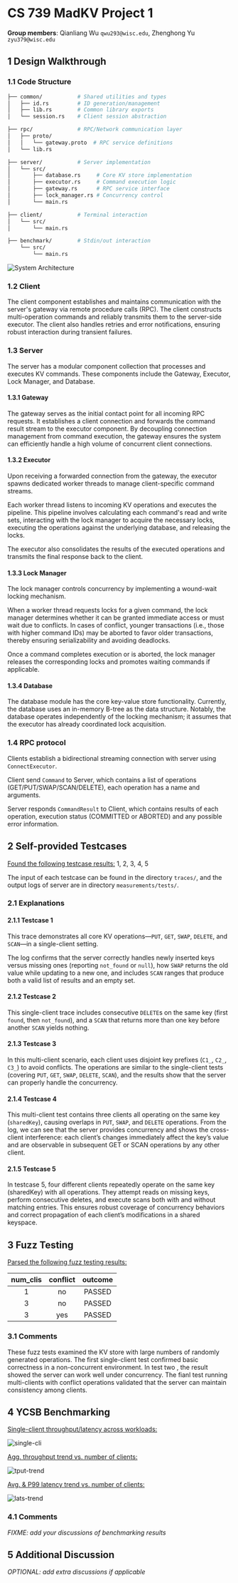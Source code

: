 # CS 739 MadKV Project 1

**Group members**: Qianliang Wu `qwu293@wisc.edu`, Zhenghong Yu `zyu379@wisc.edu`

## 1 Design Walkthrough

### 1.1 Code Structure

```bash
├── common/           # Shared utilities and types
│   ├── id.rs         # ID generation/management
│   ├── lib.rs        # Common library exports
│   └── session.rs    # Client session abstraction

├── rpc/              # RPC/Network communication layer
│   ├── proto/    
│   │   └── gateway.proto  # RPC service definitions
│   └── lib.rs       

├── server/           # Server implementation
│   └── src/
│       ├── database.rs     # Core KV store implementation
│       ├── executor.rs     # Command execution logic
│       ├── gateway.rs      # RPC service interface
│       ├── lock_manager.rs # Concurrency control
│       └── main.rs      

├── client/           # Terminal interaction 
│   └── src/
│       └── main.rs  

├── benchmark/        # Stdin/out interaction
    └── src/
        └── main.rs  
```

![System Architecture](plots/architecture.jpg)

### 1.2 Client

The client component establishes and maintains communication with the server's gateway via remote procedure calls (RPC). The client constructs multi-operation commands and reliably transmits them to the server-side executor. The client also handles retries and error notifications, ensuring robust interaction during transient failures.

### 1.3 Server

The server has a modular component collection that processes and executes KV commands. These components include the Gateway, Executor, Lock Manager, and Database.

#### 1.3.1 Gateway

The gateway serves as the initial contact point for all incoming RPC requests. It establishes a client connection and forwards the command result stream to the executor component. By decoupling connection management from command execution, the gateway ensures the system can efficiently handle a high volume of concurrent client connections.

#### 1.3.2 Executor

Upon receiving a forwarded connection from the gateway, the executor spawns dedicated worker threads to manage client-specific command streams. 

Each worker thread listens to incoming KV operations and executes the pipeline. This pipeline involves calculating each command's read and write sets, interacting with the lock manager to acquire the necessary locks, executing the operations against the underlying database, and releasing the locks. 

The executor also consolidates the results of the executed operations and transmits the final response back to the client. 

#### 1.3.3 Lock Manager

The lock manager controls concurrency by implementing a wound-wait locking mechanism. 

When a worker thread requests locks for a given command, the lock manager determines whether it can be granted immediate access or must wait due to conflicts. In cases of conflict, younger transactions (i.e., those with higher command IDs) may be aborted to favor older transactions, thereby ensuring serializability and avoiding deadlocks. 

Once a command completes execution or is aborted, the lock manager releases the corresponding locks and promotes waiting commands if applicable.

#### 1.3.4 Database

The database module has the core key-value store functionality. Currently, the database uses an in-memory B-tree as the data structure. Notably, the database operates independently of the locking mechanism; it assumes that the executor has already coordinated lock acquisition.

### 1.4 RPC protocol

Clients establish a bidirectional streaming connection with server using `ConnectExecutor`.

Client send `Command` to Server, which contains a list of operations (GET/PUT/SWAP/SCAN/DELETE), each operation has a name and arguments.

Server responds `CommandResult` to Client, which contains results of each operation, execution status (COMMITTED or ABORTED) and any possible error information.

## 2 Self-provided Testcases

<u>Found the following testcase results:</u> 1, 2, 3, 4, 5

The input of each testcase can be found in the directory `traces/`, and the output logs of server are in directory `measurements/tests/`.

### 2.1 Explanations

#### 2.1.1 Testcase 1

This trace demonstrates all core KV operations—`PUT`, `GET`, `SWAP`, `DELETE`, and `SCAN`—in a single-client setting.

The log confirms that the server correctly handles newly inserted keys versus missing ones (reporting `not_found` or `null`), how `SWAP` returns the old value while updating to a new one, and includes `SCAN` ranges that produce both a valid list of results and an empty set.

#### 2.1.2 Testcase 2

This single-client trace includes consecutive `DELETE`s on the same key (first `found`, then `not_found`), and a `SCAN` that returns more than one key before another `SCAN` yields nothing.

#### 2.1.3 Testcase 3

In this multi-client scenario, each client uses disjoint key prefixes (`C1_`, `C2_`, `C3_`) to avoid conflicts. The operations are similar to the single-client tests (covering `PUT`, `GET`, `SWAP`, `DELETE`, `SCAN`), and the results show that the server can properly handle the concurrency.

#### 2.1.4 Testcase 4

This multi-client test contains three clients all operating on the same key (`sharedKey`), causing overlaps in `PUT`, `SWAP`, and `DELETE` operations. From the log, we can see that the server provides concurrency and shows the cross-client interference: each client’s changes immediately affect the key’s value and are observable in subsequent GET or SCAN operations by any other client.

#### 2.1.5 Testcase 5

In testcase 5, four different clients repeatedly operate on the same key (sharedKey) with all operations. They attempt reads on missing keys, perform consecutive deletes, and execute scans both with and without matching entries. This ensures robust coverage of concurrency behaviors and correct propagation of each client’s modifications in a shared keyspace.

## 3 Fuzz Testing

<u>Parsed the following fuzz testing results:</u>

num_clis | conflict | outcome
:-: | :-: | :-:
1 | no | PASSED
3 | no | PASSED
3 | yes | PASSED

### 3.1 Comments

These fuzz tests examined the KV store with large numbers of randomly generated operations. The first single-client test confirmed basic correctness in a non-concurrent environment. In test two , the result showed the server can work well under concurrency. The fianl test running multi-clients with conflict operations validated that the server can maintain consistency among clients.

## 4 YCSB Benchmarking

<u>Single-client throughput/latency across workloads:</u>

![single-cli](plots/ycsb-single-cli.png)

<u>Agg. throughput trend vs. number of clients:</u>

![tput-trend](plots/ycsb-tput-trend.png)

<u>Avg. & P99 latency trend vs. number of clients:</u>

![lats-trend](plots/ycsb-lats-trend.png)

### 4.1 Comments

*FIXME: add your discussions of benchmarking results*

## 5 Additional Discussion

*OPTIONAL: add extra discussions if applicable*

